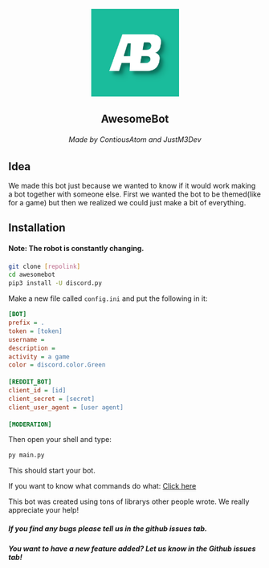 <p align="center">
    <img src = "icons/icon.png" alt="icon" width="175", height="175">
</p>
    <h2 align = "center">AwesomeBot</h2>
<h6 align="center">Made by ContiousAtom and JustM3Dev</h6>

## Idea
We made this bot just because we wanted to know if it would work making a bot together with someone else. First we wanted the bot to be themed(like for a game) but then we realized we could just make a bit of everything.

## Installation
#### Note: The robot is constantly changing.

```bash
git clone [repolink]
cd awesomebot
pip3 install -U discord.py
```
Make a new file called `config.ini` and put the following in it:

```ini
[BOT]
prefix = .
token = [token]
username = 
description = 
activity = a game
color = discord.color.Green

[REDDIT_BOT]
client_id = [id]
client_secret = [secret]
client_user_agent = [user agent]

[MODERATION]
```
Then open your shell and type:
```bash
py main.py
```
This should start your bot.

If you want to know what commands do what:
[Click here](https://readthedocs.io/bots/awesomebot/docs/ "AwesomeBot Docs")

This bot was created using tons of librarys other people wrote.
We really appreciate your help!

##### If you find any bugs please tell us in the github issues tab.
##### You want to have a new feature added? Let us know in the Github issues tab!
